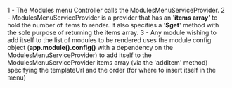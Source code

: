 1 - The Modules menu Controller calls the ModulesMenuServiceProvider.
2 - ModulesMenuServiceProvider is a provider that has an '<b>items array</b>' to hold the number of items to render. 
    It also specifies a '<b>$get</b>' method with the sole purpose of returning the items array.
3 - Any module wishing to add itself to the list of modules to be rendered uses the </b>module config object</b>
    (<b>app.module().config()</b> with a dependency on the ModulesMenuServiceProvider) to add itself to the 
    ModulesMenuServiceProvider items array (via the 'addItem' method) specifying the templateUrl and the order 
    (for where to insert itself in the menu)